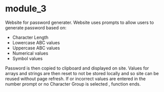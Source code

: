 # module_3
Website for password generater.
Website uses prompts to allow users to generate password based on:
  - Character Length
  - Lowercase ABC values
  - Uppercase ABC values
  - Numerical values
  - Symbol values
  
 Password is then copied to clipboard and displayed on site.
 Values for arrays and strings are then reset to not be stored locally and so site can be reused without page refresh.
 If or incorrect values are entered in the number prompt or no Character Group is selected , function ends.
